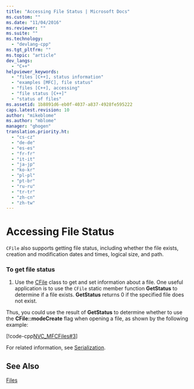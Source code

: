 ```yaml
---
title: "Accessing File Status | Microsoft Docs"
ms.custom: ""
ms.date: "11/04/2016"
ms.reviewer: ""
ms.suite: ""
ms.technology: 
  - "devlang-cpp"
ms.tgt_pltfrm: ""
ms.topic: "article"
dev_langs: 
  - "C++"
helpviewer_keywords: 
  - "files [C++], status information"
  - "examples [MFC], file status"
  - "files [C++], accessing"
  - "file status [C++]"
  - "status of files"
ms.assetid: 1b8891d6-eb0f-4037-a837-4928fe595222
caps.latest.revision: 10
author: "mikeblome"
ms.author: "mblome"
manager: "ghogen"
translation.priority.ht: 
  - "cs-cz"
  - "de-de"
  - "es-es"
  - "fr-fr"
  - "it-it"
  - "ja-jp"
  - "ko-kr"
  - "pl-pl"
  - "pt-br"
  - "ru-ru"
  - "tr-tr"
  - "zh-cn"
  - "zh-tw"
---
```

# Accessing File Status
`CFile` also supports getting file status, including whether the file exists, creation and modification dates and times, logical size, and path.  
  
### To get file status  
  
1.  Use the [CFile](../mfc/reference/cfile-class.md) class to get and set information about a file. One useful application is to use the `CFile` static member function **GetStatus** to determine if a file exists. **GetStatus** returns 0 if the specified file does not exist.  
  
 Thus, you could use the result of **GetStatus** to determine whether to use the **CFile::modeCreate** flag when opening a file, as shown by the following example:  
  
 [!code-cpp[NVC_MFCFiles#3](../atl-mfc-shared/reference/codesnippet/cpp/accessing-file-status_1.cpp)]  
  
 For related information, see [Serialization](../mfc/serialization-in-mfc.md).  
  
## See Also  
 [Files](../mfc/files-in-mfc.md)

